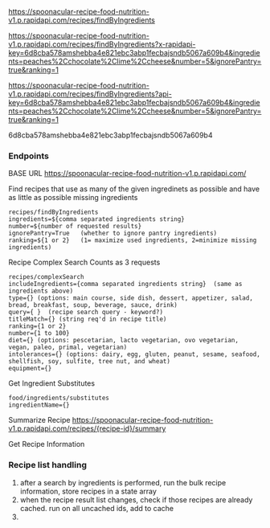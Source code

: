 

https://spoonacular-recipe-food-nutrition-v1.p.rapidapi.com/recipes/findByIngredients

https://spoonacular-recipe-food-nutrition-v1.p.rapidapi.com/recipes/findByIngredients?x-rapidapi-key=6d8cba578amshebba4e821ebc3abp1fecbajsndb5067a609b4&ingredients=peaches%2Cchocolate%2Clime%2Ccheese&number=5&ignorePantry=true&ranking=1


https://spoonacular-recipe-food-nutrition-v1.p.rapidapi.com/recipes/findByIngredients?api-key=6d8cba578amshebba4e821ebc3abp1fecbajsndb5067a609b4&ingredients=peaches%2Cchocolate%2Clime%2Ccheese&number=5&ignorePantry=true&ranking=1

6d8cba578amshebba4e821ebc3abp1fecbajsndb5067a609b4


### Endpoints

BASE URL
https://spoonacular-recipe-food-nutrition-v1.p.rapidapi.com/

Find recipes that use as many of the given ingredinets as possible and have as little as possible missing ingredients

	recipes/findByIngredients
	ingredients=${comma separated ingredients string}
	number=${number of requested results}
	ignorePantry=True   (whether to ignore pantry ingredients)
	ranking=${1 or 2}  	(1= maximize used ingredients, 2=minimize missing ingredients)

Recipe Complex Search
Counts as 3 requests

	recipes/complexSearch
	includeIngredients={comma separated ingredients string}  (same as ingredients above)
	type={} (options: main course, side dish, dessert, appetizer, salad, bread, breakfast, soup, beverage, sauce, drink)
	query={	}  (recipe search query - keyword?)
	titleMatch={} (string req'd in recipe title)
	ranking={1 or 2}
	number={1 to 100}
	diet={}	(options: pescetarian, lacto vegetarian, ovo vegetarian, vegan, paleo, primal, vegetarian)
	intolerances={} (options: dairy, egg, gluten, peanut, sesame, seafood, shellfish, soy, sulfite, tree nut, and wheat)
	equipment={}

Get Ingredient Substitutes

	food/ingredients/substitutes
	ingredientName={}
	
Summarize Recipe
	https://spoonacular-recipe-food-nutrition-v1.p.rapidapi.com/recipes/{recipe-id}/summary

Get Recipe Information




### Recipe list handling

1) after a search by ingredients is performed, run the bulk recipe information, store recipes in a state array
2) when the recipe result list changes, check if those recipes are already cached.  run on all uncached ids, add to cache
3) 
	